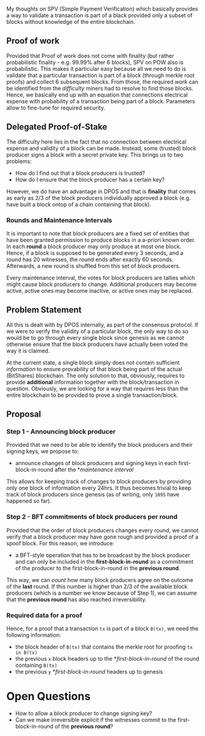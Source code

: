 My thoughts on SPV (Simple Payment Verification) which basically provides a way to validate a transaction is part of a black provided only a subset of blocks without knowledge of the entire blockchain.

## Proof of work

Provided that Proof of work does not come with finality (but rather probabilistic finality - e.g. 99.99% after 6 blocks), SPV on POW also is probabilistic. This makes it particular easy because all we need to do is validate that a particular transaction is part of a block (through merkle root proofs) and collect 6 subsequent blocks. From those, the required *work* can be identified from the *difficulty* miners had to resolve to find those blocks. Hence, we basically end up with an equation that connections electrical expense with probability of a transaction being part of a block. Parameters allow to fine-tune for required security.

## Delegated Proof-of-Stake

The difficulty here lies in the fact that no connection between electrical expense and validity of a block can be made. Instead, some (trusted) block producer signs a block with a secret private key. This brings us to two problems:

* How do I find out that a block producers is trusted?
* How do I ensure that the block producer has a certain key?

However, we do have an advantage in DPOS and that is **finality** that comes as early as 2/3 of the block producers individually approved a block (e.g. have built a block ontop of a chain containing that block).

### Rounds and Maintenance Intervals

It is important to note that block producers are a fixed set of entities that have been granted permission to produce blocks in a a-priori known order. In each **round** a block producer may only produce at most one block. Hence, if a block is supposed to be generated every 3 seconds, and a round has 20 witnesses, the round ends after exactly 60 seconds. Afterwards, a new round is shuffled from this set of block producers.

Every maintenance interval, the votes for block producers are tallies which might cause block producers to change. Additional producers may become active, active ones may become inactive, or active ones may be replaced.

## Problem Statement

All this is dealt with by DPOS internally, as part of the consensus protocol. If we were to verify the validity of a particular block, the only way to do so would be to go through every single block since genesis as we cannot otherwise ensure that the block producers have actually been voted the way it is claimed.

At the current state, a single block simply does not contain sufficient *information* to ensure provability of that block being part of the actual (BitShares) blockchain. The only solution to that, obviously, requires to provide **additional** information together with the block/transaction in question. Obviously, we are looking for a way that requires less than the entire blockchain to be provided to prove a single transaction/block.

## Proposal

### Step 1 - Announcing block producer

Provided that we need to be able to identify the block producers and their signing keys, we propose to:

* announce changes of block producers and signing keys in each first-block-in-round after the **maintenance interval*

This allows for keeping track of changes to block producers by providing only one block of information every 24hrs. It thus becomes trivial to keep track of block producers since genesis (as of writing, only `1095` have happened so far).

### Step 2 - BFT commitments of block producers per round

Provided that the order of block producers changes every round, we cannot verify that a block producer may have gone rough and provided a proof of a spoof block. For this reason, we introduce:

* a BFT-style operation that has to be broadcast by the block producer and can only be included in the **first-block-in-round** as a commitment of the producer to the first-block-in-round in the **previous round**.

This way, we can *count* how many block producers agree on the outcome of the **last** round. If this number is higher than 2/3 of the available block producers (which is a number we know because of Step 1), we can assume that the **previous round** has also reached irreversibility.

### Required data for a proof

Hence, for a proof that a transaction `tx` is part of a block `B(tx)`, we need the following information:

* the block header of `B(tx)` that contains the merkle root for proofing `tx in B(tx)`
* the previous `x` block headers up to the **first-block-in-round* of the round containing `B(tx)`
* the previous `y` **first-block-in-round* headers up to genesis





# Open Questions

* How to allow a block producer to change signing key?
* Can we make irreversible explicit if the witnesses commit to the first-block-in-round of the **previous round**?
